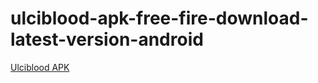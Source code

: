 ﻿# ulciblood-apk-free-fire-download-latest-version-android
[Ulciblood APK](https://ulciblood.apkmodjoy.org/)
